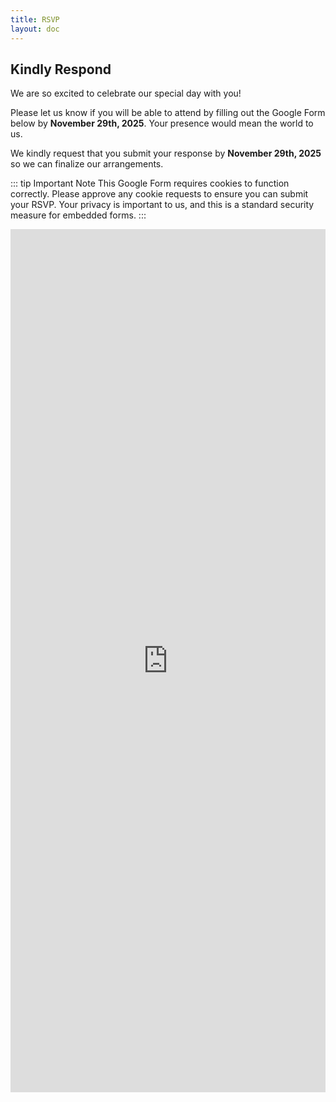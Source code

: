 ```yaml
---
title: RSVP
layout: doc
---
```


## Kindly Respond

We are so excited to celebrate our special day with you!

Please let us know if you will be able to attend by filling out the Google Form below by **November 29th, 2025**. Your presence would mean the world to us.

We kindly request that you submit your response by **November 29th, 2025** so we can finalize our arrangements.

::: tip Important Note
This Google Form requires cookies to function correctly. Please approve any cookie requests to ensure you can submit your RSVP. Your privacy is important to us, and this is a standard security measure for embedded forms.
:::

<iframe src="https://docs.google.com/forms/d/e/1FAIpQLSc_ClCpEs5ybKZjQmJ8qLgbppD_9QCslDQXcabpEeNPAqxuAA/viewform?embedded=true" width="100%" height="1381" frameborder="0" marginheight="0" marginwidth="0">Loading…</iframe>